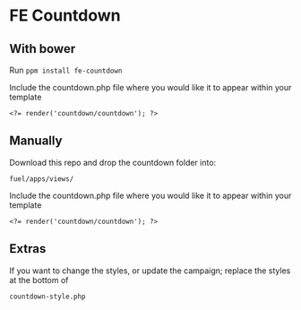 # FE Countdown

## With bower

Run `ppm install fe-countdown`

Include the countdown.php file where you would like it to appear within your template

`<?= render('countdown/countdown'); ?>`

## Manually

Download this repo and drop the countdown folder into:

`fuel/apps/views/`

Include the countdown.php file where you would like it to appear within your template

`<?= render('countdown/countdown'); ?>`

## Extras

If you want to change the styles, or update the campaign; replace the styles at the bottom of

`countdown-style.php`
